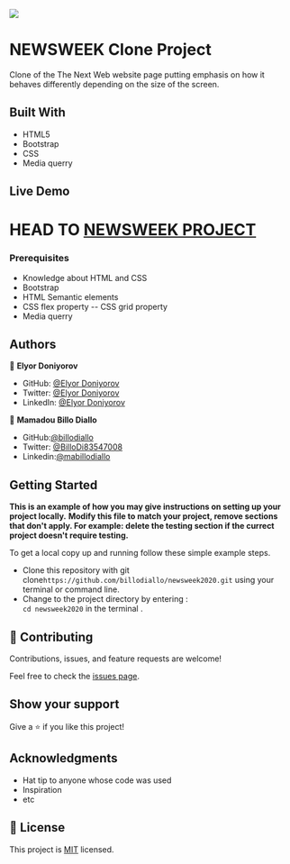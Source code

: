 ![](https://img.shields.io/badge/Microverse-blueviolet)

# NEWSWEEK Clone Project



Clone of the The Next Web website page putting emphasis on how it behaves differently depending on the size of the screen.

## Built With

- HTML5
- Bootstrap
- CSS
- Media querry


## Live Demo

HEAD TO
[NEWSWEEK PROJECT](https://billodiallo.github.io/newsweek2020/)
=======





### Prerequisites

-  Knowledge about HTML and CSS
-  Bootstrap
-  HTML Semantic elements
-  CSS flex property
-- CSS grid property
-  Media querry





## Authors

👤 **Elyor Doniyorov**

- GitHub: [@Elyor Doniyorov](https://github.com/elyor-doniyorov)
- Twitter: [@Elyor Doniyorov](https://twitter.com/elyor-doniyorov)
- LinkedIn: [@Elyor Doniyorov](https://www.linkedin.com/in/elyor-doniyorov)

👤 **Mamadou Billo Diallo**


- GitHub:[@billodiallo](https://github.com/billodiallo)
- Twitter: [@BilloDi83547008](https://twitter.com/BilloDi83547008)
- Linkedin:[@mabillodiallo](https://www.linkedin.com/in/mabillodiallo/)

## Getting Started

**This is an example of how you may give instructions on setting up your project locally.**
**Modify this file to match your project, remove sections that don't apply. For example: delete the testing section if the currect project doesn't require testing.**


To get a local copy up and running follow these simple example steps.
- Clone this repository with git clone```https://github.com/billodiallo/newsweek2020.git``` using your terminal or command line.
- Change to the project directory by entering : <br>
```cd newsweek2020``` in the terminal .

## 🤝 Contributing

Contributions, issues, and feature requests are welcome!

Feel free to check the [issues page](issues/).

## Show your support

Give a ⭐️ if you like this project!

## Acknowledgments

- Hat tip to anyone whose code was used
- Inspiration
- etc

## 📝 License

This project is [MIT](https://choosealicense.com/licenses/mit/) licensed.
